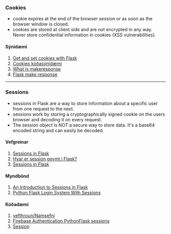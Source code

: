### Cookies

* cookie expires at the end of the browser session or as soon as the browser window is closed. 
* cookies are stored at client side and are not encrypted in any way. Never store confidential information in cookies (XSS vulnerabilities).

#### Sýnidæmi

<!--1. [Flask cookies (vefgrein)](https://pythonise.com/series/learning-flask/flask-cookies)-->
1. [Get and set cookies with Flask](https://pythonbasics.org/flask-cookies/)
1. [Cookies kóðasýnidæmi](https://github.com/vefthroun/Namsefni/tree/main/5-Cookies%26Sessions/Cookies)
1. [What is makeresponse](https://www.educative.io/answers/what-is-flaskmakeresponse)
1. [Flask make response](https://www.educba.com/flask-make_response/)

---

### Sessions
- sessions in Flask are a way to store information about a specific user from one request to the next.
- sessions work by storing a cryptographically signed cookie on the users browser and decoding it on every request.
- The session object is NOT a secure way to store data. It's a base64 encoded string and can easily be decoded.

#### Vefgreinar
1. [Sessions in Flask](https://overiq.com/flask-101/sessions-in-flask/)
1. [Hvar er session geymt í Flask?](https://stackoverflow.com/questions/52677755/where-does-flask-store-the-sessions)
1. [Sessions in Flask](https://testdriven.io/blog/flask-sessions/)



#### Myndbönd
<!-- 1. [An Introduction to Sessions in Flask (myndband)](https://www.youtube.com/watch?v=T1ZVyY1LWOg) _private?_ -->
1. [An Introduction to Sessions in Flask](https://www.youtube.com/watch?v=WsoL4MIhJbg)
1. [Python Flask Login System With Sessions](https://www.youtube.com/watch?v=PrsmxWdthg0)

#### Kóðadæmi
1. [vefthroun/Namsefni](https://github.com/vefthroun/Namsefni/tree/main/5-Cookies%26Sessions/Sessions)
1. [Firebase Authentication PythonFlask sessions](https://github.com/kram254/Firebase_Authentication_PythonFlask_sessions)
1. [Session](https://github.com/Benton-Michael/session)

<!--1. [The Flask session object](https://pythonise.com/series/learning-flask/flask-session-object)-->

